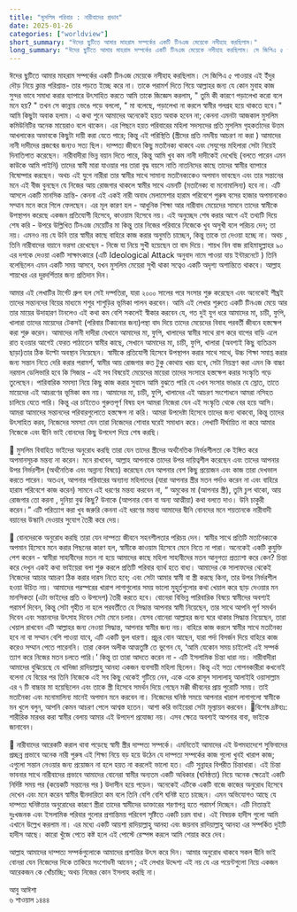 ```yaml
---
title: "মুসলিম পরিবার : নারীবাদের প্রভাব"
date: 2025-01-26
categories: ["worldview"]
short_summary: "ঈদের ছুটিতে আমার মাহরাম সম্পর্কের একটি টিনএজ মেয়েকে নসীহাহ করছিলাম।"
long_summary: "ঈদের ছুটিতে আমার মাহরাম সম্পর্কের একটি টিনএজ মেয়েকে নসীহাহ করছিলাম। সে জিপিএ ৫ পাওয়ার এই ইঁদুর দৌড় নিয়ে ক্লান্ত পরিশ্রান্ত- তার পড়তে ইচ্ছে করে না।"
---
```


ঈদের ছুটিতে আমার মাহরাম সম্পর্কের একটি টিনএজ মেয়েকে নসীহাহ করছিলাম। সে জিপিএ ৫ পাওয়ার এই ইঁদুর দৌড় নিয়ে ক্লান্ত পরিশ্রান্ত- তার পড়তে ইচ্ছে করে না। তাকে পরামর্শ দিতে গিয়ে আল্লাহর জন্য যে কোন মুবাহ কাজ সুন্দর ভাবে সমাধা করার ব্যাপারে উৎসাহিত করতে আমি তাকে জিজ্ঞেস করলাম, " তুমি কী কারণে পড়ালেখা করো বলে মনে হয়? " তখন সে কান্নায় ভেঙে পড়ে বললো, " মা বলেছে, পড়ালেখা না করলে স্বামীর গলগ্রহ হয়ে থাকতে হবে।" আমি কিছুটা অবাক হলাম। এ কথা শুনে আমাদের অনেকেই হয়ত অবাক হবেন না; কেননা এমনটা আজকাল মুসলিম কমিউনিটির অনেক মায়েরাও বলে থাকেন। এর পিছনে হয়ত পরিবারের মহিলা সদস্যদের প্রতি মুসলিম গৃহকর্তাদের উত্তম আখলাকের অভাবকে কিছুটা দায়ী করা যেতে পারে; কিন্তু এই পরিস্থিতি (স্ত্রীদের প্রতি নমনীয় আচরণ না করা ) আমাদের নানী দাদীদের প্রজন্মের জন্যও সত্য ছিল। দাম্পত্য জীবনে কিছু মতানৈক্য থাকবে এবং সেযুগের মহিলারা সেটা নিয়েই দিনাতিপাত করেছেন। নারীবাদীরা ভিন্ন বয়ান দিতে পারে, কিন্তু আমি খুব কম নানী দাদীকেই দেখেছি (বলতে পারেন এমন কাউকে আমি পাইনি) তাদের স্বামী মারা যাওয়ার পর তারা বৃদ্ধ বয়সে নাতি নাতনিদের কাছে তাদের স্বামীর ব্যাপারে বিষোদ্গার করছেন। অথচ এই যুগে নারীরা তার স্বামীর সাথে সামান্য মতানৈক্যকেও অপমান ভাবছেন এবং তার সন্তানের মনে এই বীজ বুনছেন যে নিজের আয় রোজগার থাকলে স্বামীর সাথে এমনটি (মতানৈক্য বা মনোমালিন্য) হবে না।  এটি আসলে একটি মানসিক ভ্রান্তি- কেননা এই একই নারী অবাধ মেলামেশার হারাম পরিবেশে পুরুষ বসের হাজার অপমানকেও সম্মান মনে করে গিলে ফেলছেন। এর মূল কারণ হল - আধুনিক শিক্ষা আর নারীবাদ মেয়েদের সামনে তাদের স্বামীকে উপস্থাপন করেছে একজন প্রতিযোগী হিসেবে, কাওয়াম হিসেবে নয়। এই অনুচ্ছেদ শেষ করার আগে এই তথ্যটি দিয়ে শেষ করি - উপরে উল্লিখিত টিনএজ  মেয়েটির মা কিন্তু তার নিজের পরিবারে নিজেকে খুব অসুখী বলে পরিচয় দেন; তা নয়।  এমনও নয় যে উনি তার স্বামীর কাছে বাহিরে কাজ করার অনুমতি চাচ্ছেন, কিন্তু তাকে তা দেওয়া হচ্ছে না। অথচ , তিনি নারীবাদের বয়ানে ভরসা রেখেছেন - নিজে যা নিয়ে সুখী হয়েছেন তা বাদ দিয়ে। শায়খ বিন বাজ রাহিমাহুল্লাহর ৯০ এর দশকে দেওয়া একটি সাক্ষাৎকারে (এটি Ideological Attack অনুবাদ নামে পাওয়া যায় ইন্টারনেটে ) তিনি বলেছিলেন এমন একটি সময় আসবে, যখন মুসলিম মেয়েরা সুখী থাকা সত্বেও একটি অদৃশ্য অশান্তিতে থাকবে।  আল্লাহ শায়খের এর দূরদর্শিতার জন্য প্রতিদান দিন।    

আমার এই লেখাটির টার্গেট গ্ৰুপ হল সেই দম্পতিরা, যারা ২০০০ সালের পরে সংসার শুরু করেছেন এবং অনেকেই  শীঘ্রই তাদের সন্তানদের বিয়ের মাধ্যমে শশুর শাশুড়ির ভূমিকা পালন করবেন। আমি এই লেখার শুরুতে একটি টিনএজ মেয়ে আর তার মায়ের উদাহারণ টানলেও এই কথা কম বেশি সকলেই  স্বীকার করবেন যে, গত দুই যুগ ধরে আমাদের মা, চাচী, ফুপি, খালারা তাদের মায়েদের টেকসই (পরিবার টিকানোর জন্য)পন্থা বাদ দিয়ে তাদের মেয়েদের বিবাহ পরবর্তী জীবনে হস্তক্ষেপ করা শুরু করেন। আমাদের নানী দাদীরা যেখানে আমাদের মা, ফুপি, খালাদের স্বামীর সাথে রাগ করে বাপের বাড়ি এলে রাত হওয়ার আগেই ফেরত পাঠাতেন স্বামীর কাছে,  সেখানে আমাদের মা, চাচী, ফুপি, খালারা (অবশ্যই কিছু ব্যতিক্রম ছাড়া)তার ঠিক উল্টো অবস্থান নিয়েছেন। স্বামীকে প্রতিযোগী হিসেবে উপস্থাপন করার সাথে সাথে, উচ্চ শিক্ষা সমাপ্ত করার জন্য সন্তান নিতে দেরি করার পরামর্শ, স্বামীর আয় রোজগার কত টুকু কোথায় খরচ হবে, সেটা নিয়ন্ত্রণ করা এমন কি বাচ্চা নরমাল ডেলিভারি হবে কি সিজার - এই সব বিষয়েই মেয়েদের মায়েরা তাদের সংসারে হস্তক্ষেপ করার সংস্কৃতি গড়ে তুলেছেন। পারিবারিক সমস্যা নিয়ে কিছু  কাজ করার সুবাদে আমি বুঝতে পারি যে এখন সংসার ভাঙার যে স্রোত, তাতে মায়েদের এই আচরণের ভূমিকা কম নয়। আমাদের মা, চাচী, ফুপি, খালাদের এই আচরণ সংশোধনে আমরা নসিহত চালিয়ে যেতে পারি। কিন্তু এর চাইতেও গুরুত্তপূর্ণ বিষয় হল আমরা নিজেরা যেন এই সংস্কৃতি থেকে বের হয়ে আসি। আমরা আমাদের সন্তানদের পরিবারগুলোতে  হস্তক্ষেপ না করি। আমরা উপদেষ্টা  হিসেবে তাদের জন্য থাকবো, কিন্তু তাদের উৎসাহিত করব, নিজেদের সমস্যা যেন তারা নিজেদের  শোবার ঘরেই সমাধান করে। লেখাটি দীর্ঘায়িত না করে আমার নিজেকে এবং দ্বীনি ভাই বোনদের কিছু উপদেশ দিয়ে শেষ করছি। 

📌 মুসলিম বিবাহিত ভাইদের অনুরোধ করছি তারা যেন তাদের স্ত্রীদের অর্থনৈতিক নির্ভরশীলতা কে ইঙ্গিত করে অপমানসূচক মন্তব্য না করেন। মনে রাখবেন, আল্লাহ আপনাকে তাদের উপর দায়িত্বশীল করেছেন এবং তাদের আপনার উপর নির্ভরশীল (অর্থনৈতিক এবং অন্নান্য বিষয়ে) করেছেন যেন আপনার বেশ কিছু প্রয়োজন এবং কাজ তারা দেখভাল করতে পারেন। অতএব, আপনার পরিবারের অন্যান্য মহিলাদের (যারা আপনার স্ত্রীর মতন পর্দাও করেন না এবং বাহিরে হারাম পরিবেশে কাজ করেন) সামনে এই ধরণের মন্তব্য করবেন না, “ অমুকের মা (আপনার স্ত্রী), তুমি চুপ থাকো, আয় রোজগার তো করনা , দুনিয়া বুঝ কিছু? উনাকে (আপনার বোন বা অন্য আত্মীয়া) কথা বলতে দাও। উনি চাকুরী করেন।” এটি পরিত্যাগ করা খুব জরুরি কেননা এই ধরণের মন্তব্য আমাদের দ্বীনি বোনদের মনে শয়তানকে নারীবাদী বয়ানের উস্কানি দেওয়ার সুযোগ তৈরী করে দেয়।   

📌 বোনদেরকে অনুরোধ করছি তারা যেন দাম্পত্য জীবনে সহনশীলতার পরিচয় দেন। স্বামীর সাথে প্রতিটি মতানৈক্যকে অপমান হিসেবে মনে করার পিছনের কারণ হল, স্বামীকে কাওয়াম হিসেবে মেনে নিতে না পারা। অনেকেই একটি কুযুক্তি পেশ করেন - স্বামীরা সাহাবীদের মতন না হয়ে আমাদের কাছে মহিলা সাহাবীদের মতন আনুগত্য প্রত্যাশা করে কেন?  চিন্তা করে দেখুন একই কথা ভাইয়েরা বলা শুরু করলে প্রতিটি পরিবার ব্যার্থ হতে বাধ্য। আমাদের কে সালাফদের থেকেই নিজেদের আচার আচরণ ঠিক করার দারস নিতে হবে; এবং সেটা আমার স্বামী বা স্ত্রী করছে কিনা, তার উপর নির্ভরশীল হওয়া উচিত নয়। আমাদের পরস্পরের খারাপ লাগাগুলোর সময় ভালো মুহূর্তগুলোর কথা খেয়াল করে ছাড় দেওয়ার মন মানসিকতা  (এটা ভাইদের প্রতি ও উপদেশ) তৈরী করতে হবে। বোনেরা বিভিন্ন পারিবারিক বিষয়ে স্বামীদের অবশ্যই পরামর্শ দিবেন, কিন্তু সেটা গৃহীত না হলে পরবর্তীতে যে সিদ্ধান্ত আপনার স্বামী নিয়েছেন, তার সাথে আপনি পূর্ণ সমর্থন দিবেন এবং সন্তানদের উৎসাহ দিবেন সেটা মেনে চলার। 
যেসব বোনেরা আল্লাহর জন্য ঘরে থাকার সিদ্ধান্ত নিয়েছেন, তারা খেয়াল রাখবেন এটি আল্লাহর জন্য নেওয়া সিদ্ধান্ত, আপনার স্বামীর জন্য নয়। বাহিরে কাজ করলে স্বামীর সাথে মতানৈক্য হবে না বা সম্মান বেশি পাওয়া যাবে, এটি একটি ভুল ধারণা। প্রচুর বোন আছেন, যারা পর্দা বিসর্জন দিয়ে বাহিরে কাজ করেও সম্মান পেতে পারেননি। তারা কেবল অলীক আত্মতুষ্টি তে ভুগেন যে, ‘আমি যেকোন সময় চাইলেই এই সম্পর্ক ত্যাগ করে নিজের মতন চলতে পারি।’ কিন্তু তা তারা আদতে করেন না -  এটি ইসলামিক চিন্তা  ধারা নয়। নারীবাদীরা আমাদের বুঝিয়েছে যে খাদিজা রাদিয়াল্লাহু আনহা একজন ব্যবসায়ী মহিলা ছিলেন।  কিন্তু এই সত্য গোপনকারীরা কখনোই বলেনা যে বিয়ের পর তিনি নিজেকে এই সব কিছু থেকেই গুটিয়ে নেন, একে একে রাসূল সালালাহু আলাইহি ওয়াসাল্লাম এর ৭ টি বাচ্চার মা হয়েছিলেন এবং তাকে স্ত্রী হিসেবে সমর্থন দিয়ে গেছেন মক্কী জীবনের প্রায় পুরোটি সময়। তাই মতানৈক্য এবং মনোমালিন্য মানেই অপমান মনে করবেন না। নিজেদের ঘনিষ্ঠ সময়ে আপনার খারাপ লাগাগুলো স্বামীকে মন খুলে বলুন, আপনি কেমন আচরণ পেলে আশ্বস্ত হতেন। আশা করি ভাইয়েরা সেটা মূল্যায়ন করবেন। 
🚨বিশেষ দ্রষ্টব্যঃ: শারীরিক মারধর করা স্বামীর বেলায় আমার এই উপদেশ প্রযোজ্য নয়।  এসব ক্ষেত্রে অবশ্যই আপনার বাবা, ভাইকে জানাবেন।
       
📌 নারীবাদের আরেকটি করাল থাবা পড়েছে স্বামী স্ত্রীর দাম্পত্য সম্পর্কে। এমনিতেই আমাদের এই উপমহাদেশে সুফিবাদের প্রচ্ছন্ন প্রভাবে অনেক নারী পুরুষ এই শিক্ষা নিয়ে বড় হয়ে উঠেন যে দাম্পত্য সম্পর্কের কাজ গুলো খুবই খারাপ কাজ; এগুলো সন্তান নেওয়ার জন্য প্রয়োজন না হলে হয়ত না করলেই ভালো হত। এটি সুন্নাহর বিপরীত চিন্তাধারা। এই চিন্তা ভাবনার সাথে নারীবাদের প্রভাবে আমাদের বোনেরা স্বামীর অন্যতম একটি অধিকার (ঘনিষ্ঠতা) নিয়ে অনেক ক্ষেত্রেই একটি নির্দিষ্ট সময় পর (কয়েকটি সন্তানের পর ) উদাসীন হয়ে পড়েন। অনেকেই এটিকে একটি বাজে কাজের অনুরোধ হিসেবে দেখেন এবং মনে করেন স্বামীর দ্বীনদারিতা কম বলে তিনি বেশি বেশি ঘনিষ্ট হতে চাচ্ছেন। এমন অভিযোগও আছে যে দাম্পত্য ঘনিষ্টতার অনুরোধের কারণে স্ত্রীরা তাদের স্বামীদের ডাক্তারের শরণাপন্ন হতে পরামর্শ দিচ্ছেন। এটি নিতান্তই দুঃখজনক এবং ইসলামিক পরিবার গুলোর প্রশান্তিময় পরিবেশ সৃষ্টিতে একটি চরম বাধা। এই বিষয়ক হাদীস গুলো আমি এখানে উল্লেখ করলাম না। এর মধ্যে একটি আয়শা রাদিয়াল্লাহু আনহা এবং জয়নাব রাদিয়াল্লাহু আনহা এর সম্পর্কিত দুইটি হাদীস আছে। কারো খুঁজে পেতে কষ্ট হলে এই পোস্টে রেস্পন্স করলে আমি শেয়ার করে দেব। 

আল্লাহ আমাদের দাম্পত্য সম্পর্কগুলোকে আমাদের প্রশান্তির উৎস করে দিন। আমার অনুরোধ থাকবে সকল দ্বীনি ভাই বোনরা যেন নিজেদের দিকে তাকিয়ে সংশোধনী আনেন ; এই লেখার উদ্দেশ্য এই নয় যে এর পয়েন্টগুলো নিয়ে একজন আরেকজন কে খোঁচাচ্ছি; অথচ নিজের কোন ইসলাহ করছি না।    

আবু আঈশা   
৬ শাওয়াল ১৪৪৪
